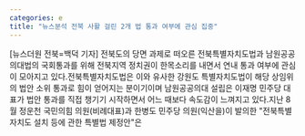 ```yaml
---
categories: e
title: "뉴스분석 전북 사활 걸린 2개 법 통과 여부에 관심 집중"
---
```

[뉴스더원 전북=백덕 기자] 전북도의 당면 과제로 떠오른 전북특별자치도법과 남원공공의대법의 국회통과를 위해 전북지역 정치권이 한목소리를 내면서 연내 통과 여부에 관심이 모아지고 있다.전북특별자치도법은 이와 유사한 강원도 특별자치도법이 해당 상임위의 법안 소위 통과로 힘이 얻어지는 분이기이며 남원공공의대 설립은 이재명 민주당 대표가 법안 통과를 직접 챙기기 시작하면서 어느 때보다 속도감이 느껴지고 있다.지난 8월 정운천 국민의힘 의원(비례대표)과 한병도 민주당 의원(익산을)이 발의한 "전북특별자치도 설치 등에 관한 특별법 제정안"은